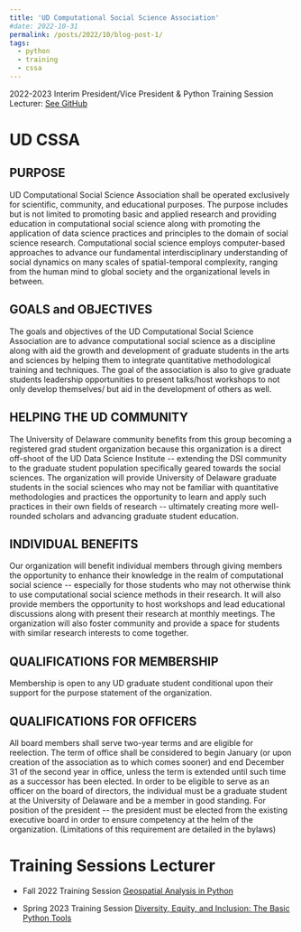 ```yaml
---
title: 'UD Computational Social Science Association'
#date: 2022-10-31
permalink: /posts/2022/10/blog-post-1/
tags:
  - python
  - training
  - cssa
---
```


2022-2023 Interim President/Vice President & Python Training Session Lecturer: [See GitHub](https://github.com/kleeresearch/training)


UD CSSA
======

PURPOSE
------
UD Computational Social Science Association shall be operated exclusively for scientific, community, and educational purposes. The purpose includes but is not limited to promoting basic and applied research and providing education in computational social science along with promoting the application of data science practices and principles to the domain of social science research. Computational social science employs computer-based approaches to advance our fundamental interdisciplinary understanding of social dynamics on many scales of spatial-temporal complexity, ranging from the human mind to global society and the organizational levels in between.

GOALS and OBJECTIVES
------
The goals and objectives of the UD Computational Social Science Association are to advance computational social science as a discipline along with aid the growth and development of graduate students in the arts and sciences by helping them to integrate quantitative methodological training and techniques. The goal of the association is also to give graduate students leadership opportunities to present talks/host workshops to not only develop themselves/ but aid in the development of others as well.

HELPING THE UD COMMUNITY
------
The University of Delaware community benefits from this group becoming a registered grad student organization because this organization is a direct off-shoot of the UD Data Science Institute -- extending the DSI community to the graduate student population specifically geared towards the social sciences. The organization will provide University of Delaware graduate students in the social sciences who may not be familiar with quantitative methodologies and practices the opportunity to learn and apply such practices in their own fields of research -- ultimately creating more well-rounded scholars and advancing graduate student education.

INDIVIDUAL BENEFITS
------
Our organization will benefit individual members through giving members the opportunity to enhance their knowledge in the realm of computational social science -- especially for those students who may not otherwise think to use computational social science methods in their research. It will also provide members the opportunity to host workshops and lead educational discussions along with present their research at monthly meetings. The organization will also foster community and provide a space for students with similar research interests to come together.

QUALIFICATIONS FOR MEMBERSHIP
------
Membership is open to any UD graduate student conditional upon their support for the purpose statement of the organization.

QUALIFICATIONS FOR OFFICERS
------
All board members shall serve two-year terms and are eligible for reelection. The term of office shall be considered to begin January  (or upon creation of the association as to which comes sooner) and end December 31 of the second year in office, unless the term is extended until such time as a successor has been elected. In order to be eligible to serve as an officer on the board of directors, the individual must be a graduate student at the University of Delaware and be a member in good standing. For position of the president -- the president must be elected from the existing executive board in order to ensure competency at the helm of the organization. (Limitations of this requirement are detailed in the bylaws)



Training Sessions Lecturer
======
- Fall 2022 Training Session [Geospatial Analysis in Python](https://github.com/kleeresearch/training/blob/main/cssa_s2_geospatial_analysis_answer.ipynb)

- Spring 2023 Training Session [Diversity, Equity, and Inclusion: The Basic Python Tools](https://github.com/kleeresearch/training/blob/main/cssa_s3_diversity%2C_euiqty%2C_and_inclusion_Answer.ipynb)


